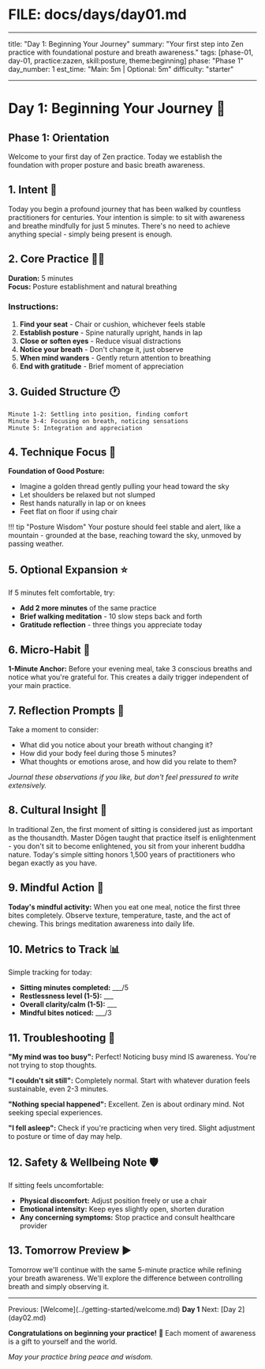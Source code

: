 # FILE: docs/days/day01.md

---

title: "Day 1: Beginning Your Journey"
summary: "Your first step into Zen practice with foundational posture and breath awareness."
tags: [phase-01, day-01, practice:zazen, skill:posture, theme:beginning]
phase: "Phase 1"
day_number: 1
est_time: "Main: 5m | Optional: 5m"
difficulty: "starter"

---

# Day 1: Beginning Your Journey :seedling:

<div class="phase-banner">
<h2>Phase 1: Orientation</h2>
<p>Welcome to your first day of Zen practice. Today we establish the foundation with proper posture and basic breath awareness.</p>
</div>

## 1. Intent :dart:

Today you begin a profound journey that has been walked by countless practitioners for centuries. Your intention is simple: to sit with awareness and breathe mindfully for just 5 minutes. There's no need to achieve anything special - simply being present is enough.

## 2. Core Practice 🧘‍♂️

**Duration:** 5 minutes  
**Focus:** Posture establishment and natural breathing

### Instructions:

1. **Find your seat** - Chair or cushion, whichever feels stable
2. **Establish posture** - Spine naturally upright, hands in lap
3. **Close or soften eyes** - Reduce visual distractions
4. **Notice your breath** - Don't change it, just observe
5. **When mind wanders** - Gently return attention to breathing
6. **End with gratitude** - Brief moment of appreciation

## 3. Guided Structure :clock1:

```
Minute 1-2: Settling into position, finding comfort
Minute 3-4: Focusing on breath, noticing sensations
Minute 5: Integration and appreciation
```

## 4. Technique Focus :microscope:

**Foundation of Good Posture:**

-   Imagine a golden thread gently pulling your head toward the sky
-   Let shoulders be relaxed but not slumped
-   Rest hands naturally in lap or on knees
-   Feet flat on floor if using chair

!!! tip "Posture Wisdom"
Your posture should feel stable and alert, like a mountain - grounded at the base, reaching toward the sky, unmoved by passing weather.

## 5. Optional Expansion :star:

If 5 minutes felt comfortable, try:

-   **Add 2 more minutes** of the same practice
-   **Brief walking meditation** - 10 slow steps back and forth
-   **Gratitude reflection** - three things you appreciate today

## 6. Micro-Habit :repeat:

**1-Minute Anchor:** Before your evening meal, take 3 conscious breaths and notice what you're grateful for. This creates a daily trigger independent of your main practice.

## 7. Reflection Prompts :thought_balloon:

Take a moment to consider:

-   What did you notice about your breath without changing it?
-   How did your body feel during those 5 minutes?
-   What thoughts or emotions arose, and how did you relate to them?

_Journal these observations if you like, but don't feel pressured to write extensively._

## 8. Cultural Insight :cherry_blossom:

<div class="cultural-insight">
In traditional Zen, the first moment of sitting is considered just as important as the thousandth. Master Dōgen taught that practice itself is enlightenment - you don't sit to become enlightened, you sit from your inherent buddha nature. Today's simple sitting honors 1,500 years of practitioners who began exactly as you have.
</div>

## 9. Mindful Action :footprints:

**Today's mindful activity:** When you eat one meal, notice the first three bites completely. Observe texture, temperature, taste, and the act of chewing. This brings meditation awareness into daily life.

## 10. Metrics to Track :bar_chart:

Simple tracking for today:

-   **Sitting minutes completed:** \_\_\_/5
-   **Restlessness level (1-5):** \_\_\_
-   **Overall clarity/calm (1-5):** \_\_\_
-   **Mindful bites noticed:** \_\_\_/3

## 11. Troubleshooting :wrench:

**"My mind was too busy":** Perfect! Noticing busy mind IS awareness. You're not trying to stop thoughts.

**"I couldn't sit still":** Completely normal. Start with whatever duration feels sustainable, even 2-3 minutes.

**"Nothing special happened":** Excellent. Zen is about ordinary mind. Not seeking special experiences.

**"I fell asleep":** Check if you're practicing when very tired. Slight adjustment to posture or time of day may help.

## 12. Safety & Wellbeing Note :shield:

If sitting feels uncomfortable:

-   **Physical discomfort:** Adjust position freely or use a chair
-   **Emotional intensity:** Keep eyes slightly open, shorten duration
-   **Any concerning symptoms:** Stop practice and consult healthcare provider

## 13. Tomorrow Preview :arrow_forward:

Tomorrow we'll continue with the same 5-minute practice while refining your breath awareness. We'll explore the difference between controlling breath and simply observing it.

---

<div class="day-nav">
<span>Previous: [Welcome](../getting-started/welcome.md)</span>
<span><strong>Day 1</strong></span>
<span>Next: [Day 2](day02.md)</span>
</div>

**Congratulations on beginning your practice!** :tada: Each moment of awareness is a gift to yourself and the world.

_May your practice bring peace and wisdom._
